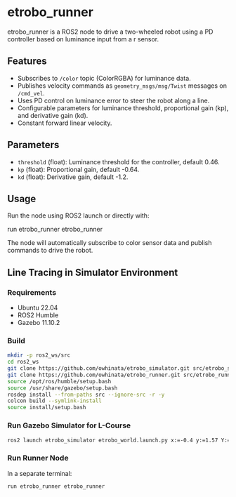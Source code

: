 # etrobo_runner

etrobo_runner is a ROS2 node to drive a two-wheeled robot using a PD controller based on luminance input from a
r sensor.


## Features
- Subscribes to `/color` topic (ColorRGBA) for luminance data.
- Publishes velocity commands as `geometry_msgs/msg/Twist` messages on `/cmd_vel`.
- Uses PD control on luminance error to steer the robot along a line.
- Configurable parameters for luminance threshold, proportional gain (kp), and derivative gain (kd).
- Constant forward linear velocity.

## Parameters
- `threshold` (float): Luminance threshold for the controller, default 0.46.
- `kp` (float): Proportional gain, default -0.64.
- `kd` (float): Derivative gain, default -1.2.

## Usage
Run the node using ROS2 launch or directly with:

 run etrobo_runner etrobo_runner

The node will automatically subscribe to color sensor data and publish commands to drive the robot.

## Line Tracing in Simulator Environment

### Requirements

- Ubuntu 22.04
- ROS2 Humble
- Gazebo 11.10.2

### Build

```bash
mkdir -p ros2_ws/src
cd ros2_ws
git clone https://github.com/owhinata/etrobo_simulator.git src/etrobo_simulator
git clone https://github.com/owhinata/etrobo_runner.git src/etrobo_runner
source /opt/ros/humble/setup.bash
source /usr/share/gazebo/setup.bash
rosdep install --from-paths src --ignore-src -r -y
colcon build --symlink-install
source install/setup.bash
```

### Run Gazebo Simulator for L-Course

```bash
ros2 launch etrobo_simulator etrobo_world.launch.py x:=-0.4 y:=1.57 Y:=-1.570796327
```

### Run Runner Node

In a separate terminal:

```bash
run etrobo_runner etrobo_runner
```
